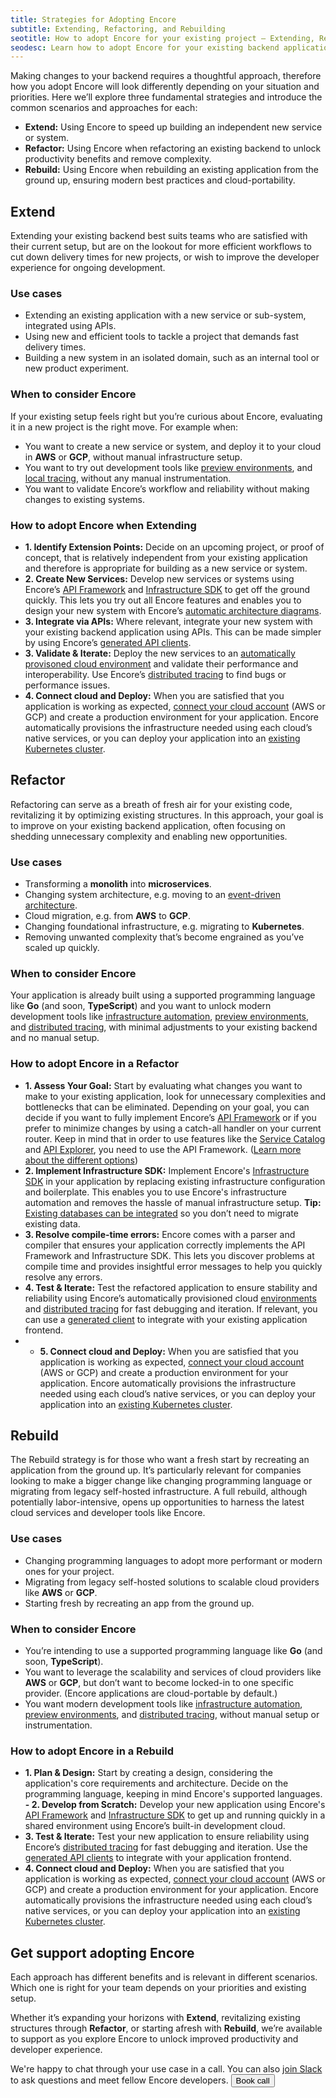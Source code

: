 ```yaml
---
title: Strategies for Adopting Encore
subtitle: Extending, Refactoring, and Rebuilding
seotitle: How to adopt Encore for your existing project – Extending, Refactoring, Rebuilding
seodesc: Learn how to adopt Encore for your existing backend application using different strategies depending on your situation and priorities.
---
```


Making changes to your backend requires a thoughtful approach, therefore how you adopt Encore will look differently depending on your situation and priorities. Here we’ll explore three fundamental strategies and introduce the common scenarios and approaches for each:
- **Extend:** Using Encore to speed up building an independent new service or system.
- **Refactor:** Using Encore when refactoring an existing backend to unlock productivity benefits and remove complexity.
- **Rebuild:** Using Encore when rebuilding an existing application from the ground up, ensuring modern best practices and cloud-portability.

## Extend
Extending your existing backend best suits teams who are satisfied with their current setup, but are on the lookout for more efficient workflows to cut down delivery times for new projects, or wish to improve the developer experience for ongoing development.

### Use cases
- Extending an existing application with a new service or sub-system, integrated using APIs.
- Using new and efficient tools to tackle a project that demands fast delivery times.
- Building a new system in an isolated domain, such as an internal tool or new product experiment.

### When to consider Encore
If your existing setup feels right but you’re curious about Encore, evaluating it in a new project is the right move.
For example when:
- You want to create a new service or system, and deploy it to your cloud in **AWS** or **GCP**, without manual infrastructure setup.
- You want to try out development tools like [preview environments](/docs/deploy/preview-environments), and [local tracing](/docs/observability/dev-dash), without any manual instrumentation.
- You want to validate Encore’s workflow and reliability without making changes to existing systems.

### How to adopt Encore when Extending
- **1. Identify Extension Points:** Decide on an upcoming project, or proof of concept, that is relatively independent from your existing application and therefore is appropriate for building as a new service or system.
- **2. Create New Services:** Develop new services or systems using Encore’s [API Framework](/docs/primitives/services-and-apis) and [Infrastructure SDK](/docs/primitives) to get off the ground quickly. This lets you try out all Encore features and enables you to design your new system with Encore’s [automatic architecture diagrams](/docs/observability/encore-flow).
- **3. Integrate via APIs:**  Where relevant, integrate your new system with your existing backend application using APIs. This can be made simpler by using Encore’s [generated API clients](/docs/develop/client-generation).
- **3. Validate & Iterate:** Deploy the new services to an [automatically provisoned cloud environment](/docs/deploy/infra) and validate their performance and interoperability. Use Encore’s [distributed tracing](/docs/observability/tracing) to find bugs or performance issues.
- **4. Connect cloud and Deploy:** When you are satisfied that you application is working as expected, [connect your cloud account](/docs/deploy/own-cloud) (AWS or GCP) and create a production environment for your application. Encore automatically provisions the infrastructure needed using each cloud’s native services, or you can deploy your application into an [existing Kubernetes cluster](/docs/how-to/import-kubernetes-cluster).

## Refactor
Refactoring can serve as a breath of fresh air for your existing code, revitalizing it by optimizing existing structures. In this approach, your goal is to improve on your existing backend application, often focusing on shedding unnecessary complexity and enabling new opportunities.

### Use cases
- Transforming a **monolith** into **microservices**.
- Changing system architecture, e.g. moving to an [event-driven architecture](/blog/event-driven-architecture).
- Cloud migration, e.g. from **AWS** to **GCP**.
- Changing foundational infrastructure, e.g. migrating to **Kubernetes**.
- Removing unwanted complexity that’s become engrained as you’ve scaled up quickly.

### When to consider Encore
Your application is already built using a supported programming language like **Go** (and soon, **TypeScript**) and you want to unlock modern development tools like [infrastructure automation](/docs/deploy/infra), [preview environments](/docs/deploy/preview-environments), and [distributed tracing](/docs/observability/tracing), with minimal adjustments to your existing backend and no manual setup.

### How to adopt Encore in a Refactor
- **1. Assess Your Goal:** Start by evaluating what changes you want to make to your existing application, look for unnecessary complexities and bottlenecks that can be eliminated. Depending on your goal, you can decide if you want to fully implement Encore’s [API Framework](/docs/primitives/services-and-apis) or if you prefer to minimize changes by using a catch-all handler on your current router. Keep in mind that in order to use features like the [Service Catalog](/docs/develop/api-docs) and [API Explorer](/docs/observability/dev-dash), you need to use the API Framework. ([Learn more about the different options](https://encore.dev/docs/how-to/migrate-to-encore))
- **2. Implement Infrastructure SDK:** Implement Encore's [Infrastructure SDK](/docs/primitives) in your application by replacing existing infrastructure configuration and boilerplate. This enables you to use Encore's infrastructure automation and removes the hassle of manual infrastructure setup. **Tip:** [Existing databases can be integrated](/docs/how-to/connect-existing-db) so you don’t need to migrate existing data.
- **3. Resolve compile-time errors:** Encore comes with a parser and compiler that ensures your application correctly implements the API Framework and Infrastructure SDK. This lets you discover problems at compile time and provides insightful error messages to help you quickly resolve any errors.
- **4. Test & Iterate:** Test the refactored application to ensure stability and reliability using Encore’s automatically provisioned cloud [environments](/docs/deploy/environments) and [distributed tracing](/docs/observability/tracing) for fast debugging and iteration. If relevant, you can use a [generated client](/docs/develop/client-generation) to integrate with your existing application frontend.
- - **5. Connect cloud and Deploy:** When you are satisfied that you application is working as expected, [connect your cloud account](/docs/deploy/own-cloud) (AWS or GCP) and create a production environment for your application. Encore automatically provisions the infrastructure needed using each cloud’s native services, or you can deploy your application into an [existing Kubernetes cluster](/docs/how-to/import-kubernetes-cluster).

## Rebuild
The Rebuild strategy is for those who want a fresh start by recreating an application from the ground up. It’s particularly relevant for companies looking to make a bigger change like changing programming language or migrating from legacy self-hosted infrastructure. A full rebuild, although potentially labor-intensive, opens up opportunities to harness the latest cloud services and developer tools like Encore.

### Use cases
- Changing programming languages to adopt more performant or modern ones for your project.
- Migrating from legacy self-hosted solutions to scalable cloud providers like **AWS** or **GCP**.
- Starting fresh by recreating an app from the ground up.

### When to consider Encore
- You’re intending to use a supported programming language like **Go** (and soon, **TypeScript**).
- You want to leverage the scalability and services of cloud providers like **AWS** or **GCP**, but don’t want to become locked-in to one specific provider. (Encore applications are cloud-portable by default.)
- You want modern development tools like [infrastructure automation](/docs/deploy/infra), [preview environments](/docs/deploy/preview-environments), and [distributed tracing](/docs/observability/tracing), without manual setup or instrumentation.

### How to adopt Encore in a Rebuild
- **1. Plan & Design:** Start by creating a design, considering the application's core requirements and architecture. Decide on the programming language, keeping in mind Encore's supported languages.
**- 2. Develop from Scratch:** Develop your new application using Encore's [API Framework](/docs/primitives/services-and-apis) and [Infrastructure SDK](/docs/primitives) to get up and running quickly in a shared environment using Encore’s built-in development cloud.
- **3. Test & Iterate:** Test your new application to ensure reliability using Encore’s [distributed tracing](/docs/observability/tracing) for fast debugging and iteration. Use the [generated API clients](/docs/develop/client-generation) to integrate with your application frontend.
- **4. Connect cloud and Deploy:** When you are satisfied that you application is working as expected, [connect your cloud account](/docs/deploy/own-cloud) (AWS or GCP) and create a production environment for your application. Encore automatically provisions the infrastructure needed using each cloud’s native services, or you can deploy your application into an [existing Kubernetes cluster](/docs/how-to/import-kubernetes-cluster).

## Get support adopting Encore
Each approach has different benefits and is relevant in different scenarios. Which one is right for your team depends on your priorities and existing setup.

Whether it’s expanding your horizons with **Extend**, revitalizing existing structures through **Refactor**, or starting afresh with **Rebuild**, we’re available to support as you explore Encore to unlock improved productivity and developer experience.

We're happy to chat through your use case in a call. You can also [join Slack](https://encore.dev/slack) to ask questions and meet fellow Encore developers.
<a href="/book">
    <Button className="mt-4" kind="primary" section="white">Book call</Button>
</a>